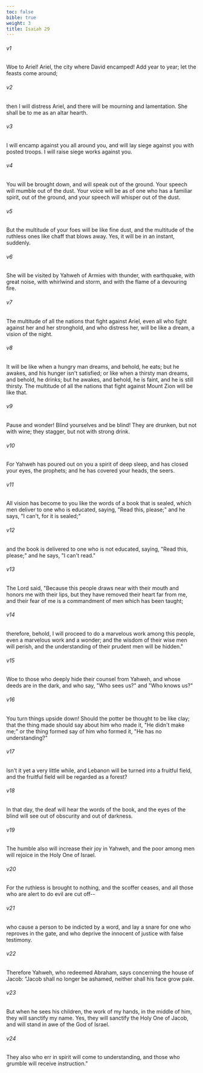 ```yaml
---
toc: false
bible: true
weight: 3
title: Isaiah 29
---
```




###### v1 
Woe to Ariel! Ariel, the city where David encamped! Add year to year; let the feasts come around; 

###### v2 
then I will distress Ariel, and there will be mourning and lamentation. She shall be to me as an altar hearth. 

###### v3 
I will encamp against you all around you, and will lay siege against you with posted troops. I will raise siege works against you. 

###### v4 
You will be brought down, and will speak out of the ground. Your speech will mumble out of the dust. Your voice will be as of one who has a familiar spirit, out of the ground, and your speech will whisper out of the dust. 

###### v5 
But the multitude of your foes will be like fine dust, and the multitude of the ruthless ones like chaff that blows away. Yes, it will be in an instant, suddenly. 

###### v6 
She will be visited by Yahweh of Armies with thunder, with earthquake, with great noise, with whirlwind and storm, and with the flame of a devouring fire. 

###### v7 
The multitude of all the nations that fight against Ariel, even all who fight against her and her stronghold, and who distress her, will be like a dream, a vision of the night. 

###### v8 
It will be like when a hungry man dreams, and behold, he eats; but he awakes, and his hunger isn't satisfied; or like when a thirsty man dreams, and behold, he drinks; but he awakes, and behold, he is faint, and he is still thirsty. The multitude of all the nations that fight against Mount Zion will be like that. 

###### v9 
Pause and wonder! Blind yourselves and be blind! They are drunken, but not with wine; they stagger, but not with strong drink. 

###### v10 
For Yahweh has poured out on you a spirit of deep sleep, and has closed your eyes, the prophets; and he has covered your heads, the seers. 

###### v11 
All vision has become to you like the words of a book that is sealed, which men deliver to one who is educated, saying, "Read this, please;" and he says, "I can't, for it is sealed;" 

###### v12 
and the book is delivered to one who is not educated, saying, "Read this, please;" and he says, "I can't read." 

###### v13 
The Lord said, "Because this people draws near with their mouth and honors me with their lips, but they have removed their heart far from me, and their fear of me is a commandment of men which has been taught; 

###### v14 
therefore, behold, I will proceed to do a marvelous work among this people, even a marvelous work and a wonder; and the wisdom of their wise men will perish, and the understanding of their prudent men will be hidden." 

###### v15 
Woe to those who deeply hide their counsel from Yahweh, and whose deeds are in the dark, and who say, "Who sees us?" and "Who knows us?" 

###### v16 
You turn things upside down! Should the potter be thought to be like clay; that the thing made should say about him who made it, "He didn't make me;" or the thing formed say of him who formed it, "He has no understanding?" 

###### v17 
Isn't it yet a very little while, and Lebanon will be turned into a fruitful field, and the fruitful field will be regarded as a forest? 

###### v18 
In that day, the deaf will hear the words of the book, and the eyes of the blind will see out of obscurity and out of darkness. 

###### v19 
The humble also will increase their joy in Yahweh, and the poor among men will rejoice in the Holy One of Israel. 

###### v20 
For the ruthless is brought to nothing, and the scoffer ceases, and all those who are alert to do evil are cut off-- 

###### v21 
who cause a person to be indicted by a word, and lay a snare for one who reproves in the gate, and who deprive the innocent of justice with false testimony. 

###### v22 
Therefore Yahweh, who redeemed Abraham, says concerning the house of Jacob: "Jacob shall no longer be ashamed, neither shall his face grow pale. 

###### v23 
But when he sees his children, the work of my hands, in the middle of him, they will sanctify my name. Yes, they will sanctify the Holy One of Jacob, and will stand in awe of the God of Israel. 

###### v24 
They also who err in spirit will come to understanding, and those who grumble will receive instruction."

